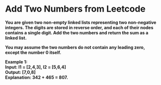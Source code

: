 <h1>Add Two Numbers from Leetcode</h1>
<b>You are given two non-empty linked lists representing two non-negative integers. The digits are stored in reverse order, and each of their nodes contains a single digit. Add the two numbers and return the sum as a linked list.

You may assume the two numbers do not contain any leading zero, except the number 0 itself.

Example 1:
<br>Input: l1 = [2,4,3], l2 = [5,6,4]
<br>Output: [7,0,8]
<br>Explanation: 342 + 465 = 807.
